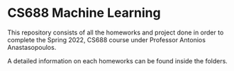 # CS688 Machine Learning

This repository consists of all the homeworks and project done in order to complete the Spring 2022, CS688 course under Professor Antonios Anastasopoulos.

A detailed information on each homeworks can be found inside the folders.
